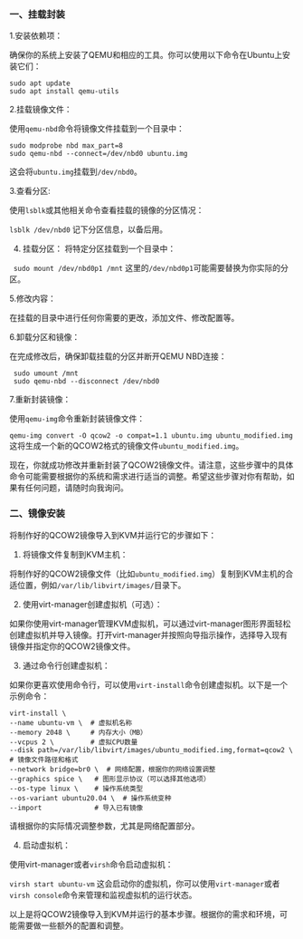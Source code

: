### **一、挂载封装**

1.安装依赖项：

 确保你的系统上安装了QEMU和相应的工具。你可以使用以下命令在Ubuntu上安装它们：

```
sudo apt update
sudo apt install qemu-utils
```
2.挂载镜像文件：

使用`qemu-nbd`命令将镜像文件挂载到一个目录中：

```
sudo modprobe nbd max_part=8
sudo qemu-nbd --connect=/dev/nbd0 ubuntu.img
```
这会将`ubuntu.img`挂载到`/dev/nbd0`。

3.查看分区:

使用`lsblk`或其他相关命令查看挂载的镜像的分区情况：

`lsblk /dev/nbd0`
记下分区信息，以备后用。

4. 挂载分区：  将特定分区挂载到一个目录中：

` sudo mount /dev/nbd0p1 /mnt`
这里的`/dev/nbd0p1`可能需要替换为你实际的分区。

5.修改内容：   

在挂载的目录中进行任何你需要的更改，添加文件、修改配置等。

6.卸载分区和镜像： 

在完成修改后，确保卸载挂载的分区并断开QEMU NBD连接：

```
 sudo umount /mnt
 sudo qemu-nbd --disconnect /dev/nbd0
```
7.重新封装镜像：   

使用`qemu-img`命令重新封装镜像文件：

`qemu-img convert -O qcow2 -o compat=1.1 ubuntu.img ubuntu_modified.img`
这将生成一个新的QCOW2格式的镜像文件`ubuntu_modified.img`。

现在，你就成功修改并重新封装了QCOW2镜像文件。请注意，这些步骤中的具体命令可能需要根据你的系统和需求进行适当的调整。希望这些步骤对你有帮助，如果有任何问题，请随时向我询问。

### **二、镜像安装**

将制作好的QCOW2镜像导入到KVM并运行它的步骤如下：

1. 将镜像文件复制到KVM主机：

将制作好的QCOW2镜像文件（比如`ubuntu_modified.img`）复制到KVM主机的合适位置，例如`/var/lib/libvirt/images/`目录下。

2. 使用virt-manager创建虚拟机（可选）：

如果你使用virt-manager管理KVM虚拟机，可以通过virt-manager图形界面轻松创建虚拟机并导入镜像。打开virt-manager并按照向导指示操作，选择导入现有镜像并指定你的QCOW2镜像文件。

3. 通过命令行创建虚拟机：

如果你更喜欢使用命令行，可以使用`virt-install`命令创建虚拟机。以下是一个示例命令：

```
virt-install \
--name ubuntu-vm \  # 虚拟机名称
--memory 2048 \     # 内存大小（MB）
--vcpus 2 \         # 虚拟CPU数量
--disk path=/var/lib/libvirt/images/ubuntu_modified.img,format=qcow2 \  # 镜像文件路径和格式
--network bridge=br0 \  # 网络配置，根据你的网络设置调整
--graphics spice \   # 图形显示协议（可以选择其他选项）
--os-type linux \    # 操作系统类型
--os-variant ubuntu20.04 \  # 操作系统变种
--import             # 导入已有镜像
```
请根据你的实际情况调整参数，尤其是网络配置部分。

4. 启动虚拟机：

使用virt-manager或者`virsh`命令启动虚拟机：

`virsh start ubuntu-vm`
这会启动你的虚拟机，你可以使用`virt-manager`或者`virsh console`命令来管理和监视虚拟机的运行状态。

以上是将QCOW2镜像导入到KVM并运行的基本步骤。根据你的需求和环境，可能需要做一些额外的配置和调整。